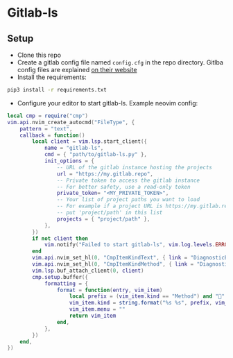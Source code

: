 # Gitlab-ls

## Setup
- Clone this repo
- Create a gitlab config file named `config.cfg` in the repo directory. Gitlba config files are explained [on their website](https://python-gitlab.readthedocs.io/en/stable/cli-usage.html#configuration-file-format)
- Install the requirements:
```bash
pip3 install -r requirements.txt
```
- Configure your editor to start gitlab-ls. Example neovim config:
```lua
local cmp = require("cmp")
vim.api.nvim_create_autocmd("FileType", {
    pattern = "text",
    callback = function()
        local client = vim.lsp.start_client({
            name = "gitlab-ls",
            cmd = { "path/to/gitlab-ls.py" },
            init_options = {
                -- URL of the gitlab instance hosting the projects
                url = "https://my.gitlab.repo",
                -- Private token to access the gitlab instance
                -- For better safety, use a read-only token
                private_token= "<MY_PRIVATE_TOKEN>",
                -- Your list of project paths you want to load
                -- For example if a project URL is https://my.gitlab.repo/project/path
                -- put 'project/path' in this list
                projects = { "project/path" },
            },
        })
        if not client then
            vim.notify("Failed to start gitlab-ls", vim.log.levels.ERROR, {})
        end
        vim.api.nvim_set_hl(0, "CmpItemKindText", { link = "DiagnosticError" })
        vim.api.nvim_set_hl(0, "CmpItemKindMethod", { link = "DiagnosticOk" })
        vim.lsp.buf_attach_client(0, client)
        cmp.setup.buffer({
            formatting = {
                format = function(entry, vim_item)
                    local prefix = (vim_item.kind == "Method") and "" or ""
                    vim_item.kind = string.format("%s %s", prefix, vim_item.menu) -- This concatenates the icons with the name of the item kind
                    vim_item.menu = ""
                    return vim_item
                end,
            },
        })
    end,
})
```
